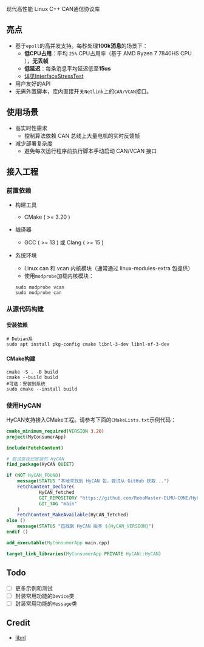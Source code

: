 现代高性能 Linux C++ CAN通信协议库

## 亮点

- 基于`epoll`的高并发支持。每秒处理**100k消息**的场景下：
    - **低CPU占用**：平均 `25%` CPU占用率（基于 AMD Ryzen 7 7840HS CPU
      ），**无丢帧**
    - **低延迟**：每条消息平均延迟低至**15us**
    - [详见InterfaceStressTest](tests/InterfaceStressTest.cpp)
- 用户友好的API
- 无需外置脚本，库内直接开关`Netlink`上的`CAN/VCAN`接口。

## 使用场景

- 高实时性需求
    - 控制算法依赖 CAN 总线上大量电机的实时反馈帧
- 减少部署复杂度
    - 避免每次运行程序前执行脚本手动启动 CAN/VCAN 接口

## 接入工程

### 前置依赖

- 构建工具
    - CMake ( >= 3.20 )
- 编译器
    - GCC ( >= 13 ) 或 Clang ( >= 15 )
- 系统环境
    - Linux can 和 vcan 内核模块（通常通过 linux-modules-extra 包提供）
    - 使用`modprobe`加载内核模块：

    ```shell
    sudo modprobe vcan
    sudo modprobe can
    ```

### 从源代码构建

#### 安装依赖

```shell
# Debian系
sudo apt install pkg-config cmake libnl-3-dev libnl-nf-3-dev
```

#### CMake构建

```shell
cmake -S . -B build
cmake --build build
#可选：安装到系统
sudo cmake --install build
```

### 使用HyCAN

HyCAN支持接入CMake工程。请参考下面的`CMakeLists.txt`示例代码：

```cmake
cmake_minimum_required(VERSION 3.20)
project(MyConsumerApp)

include(FetchContent)

# 尝试查找已安装的 HyCAN
find_package(HyCAN QUIET)

if (NOT HyCAN_FOUND)
    message(STATUS "本地未找到 HyCAN 包，尝试从 GitHub 获取...")
    FetchContent_Declare(
            HyCAN_fetched
            GIT_REPOSITORY "https://github.com/RoboMaster-DLMU-CONE/HyCAN"
            GIT_TAG "main"
    )
    FetchContent_MakeAvailable(HyCAN_fetched)
else ()
    message(STATUS "已找到 HyCAN 版本 ${HyCAN_VERSION}")
endif ()

add_executable(MyConsumerApp main.cpp)

target_link_libraries(MyConsumerApp PRIVATE HyCAN::HyCAN)
```

## Todo

- [ ] 更多示例和测试
- [ ] 封装常用功能的`Device`类
- [ ] 封装常用功能的`Message`类

## Credit

- [libnl](https://github.com/thom311/libnl)